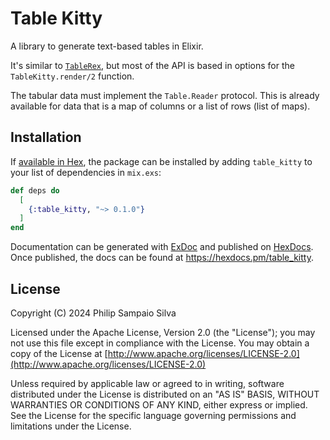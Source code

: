 # Table Kitty

A library to generate text-based tables in Elixir.

It's similar to [`TableRex`](https://github.com/djm/table_rex), but
most of the API is based in options for the `TableKitty.render/2` function.

The tabular data must implement the `Table.Reader` protocol. This is already
available for data that is a map of columns or a list of rows (list of maps).

## Installation

If [available in Hex](https://hex.pm/docs/publish), the package can be installed
by adding `table_kitty` to your list of dependencies in `mix.exs`:

```elixir
def deps do
  [
    {:table_kitty, "~> 0.1.0"}
  ]
end
```

Documentation can be generated with [ExDoc](https://github.com/elixir-lang/ex_doc)
and published on [HexDocs](https://hexdocs.pm). Once published, the docs can
be found at <https://hexdocs.pm/table_kitty>.

## License

Copyright (C) 2024 Philip Sampaio Silva

Licensed under the Apache License, Version 2.0 (the "License");
you may not use this file except in compliance with the License.
You may obtain a copy of the License at [http://www.apache.org/licenses/LICENSE-2.0](http://www.apache.org/licenses/LICENSE-2.0)

Unless required by applicable law or agreed to in writing, software
distributed under the License is distributed on an "AS IS" BASIS,
WITHOUT WARRANTIES OR CONDITIONS OF ANY KIND, either express or implied.
See the License for the specific language governing permissions and
limitations under the License.
